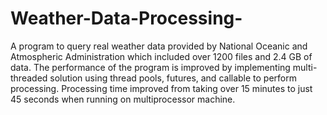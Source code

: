 # Weather-Data-Processing-
A program to query real weather data provided by National Oceanic and Atmospheric Administration which included over 1200 files and 2.4 GB of data. The performance of the program is improved by implementing multi-threaded solution using thread pools, futures, and callable to perform processing. Processing time improved from taking over 15 minutes to just 45 seconds when running on multiprocessor machine.
